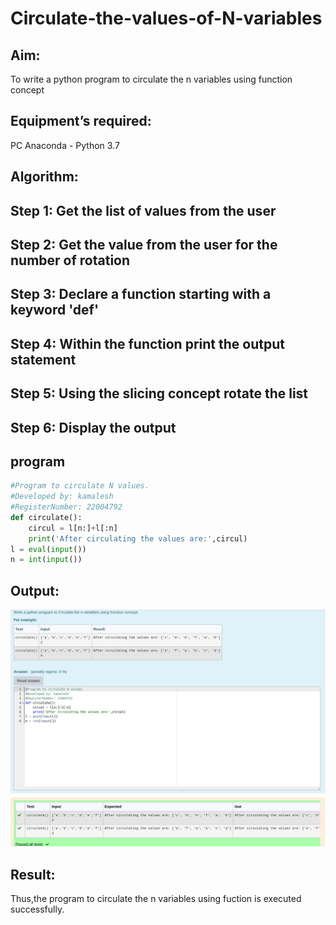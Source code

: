 # Circulate-the-values-of-N-variables
## Aim:
To write a python program to circulate the n variables using function concept
## Equipment’s required:
PC
Anaconda - Python 3.7
## Algorithm: 
## Step 1: Get the list of values from the user

## Step 2: Get the value from the user for the number of rotation

## Step 3: Declare a function starting with a keyword 'def'

## Step 4: Within the function print the output statement

## Step 5: Using the slicing concept rotate the list

## Step 6: Display the output

## program
```python
#Program to circulate N values.
#Developed by: kamalesh
#RegisterNumber: 22004792
def circulate():
    circul = l[n:]+l[:n]
    print('After circulating the values are:',circul)
l = eval(input())
n = int(input())
```
## Output: 
![](n.png)

## Result:

Thus,the program to circulate the n variables using fuction is executed successfully.